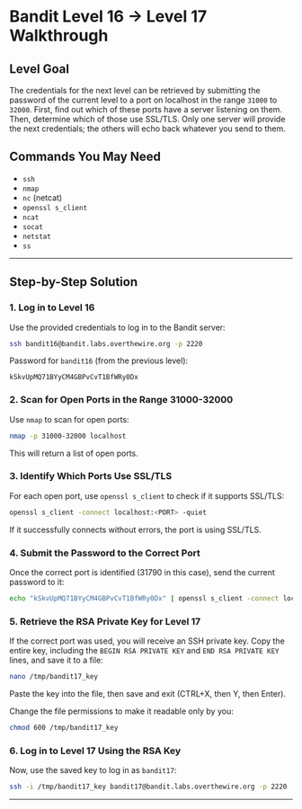# Bandit Level 16 → Level 17 Walkthrough

## Level Goal

The credentials for the next level can be retrieved by submitting the password of the current level to a port on localhost in the range `31000` to `32000`. First, find out which of these ports have a server listening on them. Then, determine which of those use SSL/TLS. Only one server will provide the next credentials; the others will echo back whatever you send to them.

## Commands You May Need

- `ssh`
- `nmap`
- `nc` (netcat)
- `openssl s_client`
- `ncat`
- `socat`
- `netstat`
- `ss`

---

## Step-by-Step Solution

### 1. Log in to Level 16

Use the provided credentials to log in to the Bandit server:

```sh
ssh bandit16@bandit.labs.overthewire.org -p 2220
```

Password for `bandit16` (from the previous level):

```
kSkvUpMQ71BYyCM4GBPvCvT1BfWRy0Dx
```

### 2. Scan for Open Ports in the Range 31000-32000

Use `nmap` to scan for open ports:

```sh
nmap -p 31000-32000 localhost
```

This will return a list of open ports.

### 3. Identify Which Ports Use SSL/TLS

For each open port, use `openssl s_client` to check if it supports SSL/TLS:

```sh
openssl s_client -connect localhost:<PORT> -quiet
```

If it successfully connects without errors, the port is using SSL/TLS.

### 4. Submit the Password to the Correct Port

Once the correct port is identified (31790 in this case), send the current password to it:

```sh
echo "kSkvUpMQ71BYyCM4GBPvCvT1BfWRy0Dx" | openssl s_client -connect localhost:31790 -quiet
```

### 5. Retrieve the RSA Private Key for Level 17

If the correct port was used, you will receive an SSH private key. Copy the entire key, including the `BEGIN RSA PRIVATE KEY` and `END RSA PRIVATE KEY` lines, and save it to a file:

```sh
nano /tmp/bandit17_key
```

Paste the key into the file, then save and exit (CTRL+X, then Y, then Enter).

Change the file permissions to make it readable only by you:

```sh
chmod 600 /tmp/bandit17_key
```

### 6. Log in to Level 17 Using the RSA Key

Now, use the saved key to log in as `bandit17`:

```sh
ssh -i /tmp/bandit17_key bandit17@bandit.labs.overthewire.org -p 2220
```

---

